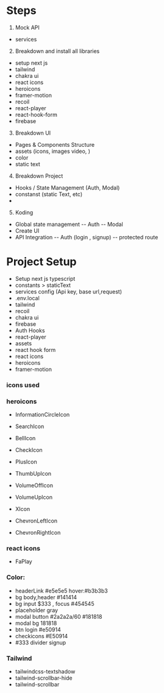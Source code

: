 # Steps

1. Mock API

- services

2. Breakdown and install all libraries

- setup next js
- tailwind
- chakra ui
- react icons
- heroicons
- framer-motion
- recoil
- react-player
- react-hook-form
- firebase

3. Breakdown UI

- Pages & Components Structure
- assets (icons, images video, )
- color
- static text

4. Breakdown Project

- Hooks / State Management (Auth, Modal)
- constanst (static Text, etc)
-

5. Koding

- Global state management
  -- Auth
  -- Modal
- Create UI
- API Integration
  -- Auth (login , signup)
  -- protected route

# Project Setup

- Setup next js typescript
- constants > staticText
- services config (Api key, base url,request)
- .env.local
- tailwind
- recoil
- chakra ui
- firebase
- Auth Hooks
- react-player
- assets
- react hook form
- react icons
- heroicons
- framer-motion

### icons used

### heroicons

- InformationCircleIcon
- SearchIcon
- BellIcon
- CheckIcon

- PlusIcon
- ThumbUpIcon
- VolumeOffIcon
- VolumeUpIcon
- XIcon

- ChevronLeftIcon
- ChevronRightIcon

### react icons

- FaPlay

### Color:

- headerLink #e5e5e5 hover:#b3b3b3
- bg body,header #141414
- bg input $333 , focus #454545
- placeholder gray
- modal button #2a2a2a/60 #181818
- modal bg 181818
- btn login #e50914
- checkicons #E50914
- #333 divider signup

### Tailwind

- tailwindcss-textshadow
- tailwind-scrollbar-hide
- tailwind-scrollbar
